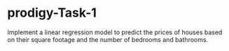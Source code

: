 # prodigy-Task-1
Implement a linear regression model to predict the prices of houses based on their square footage and the number of bedrooms and bathrooms.
